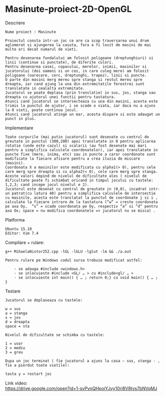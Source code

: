 # Masinute-proiect-2D-OpenGL

Descriere

	Nume proiect : Masinute
	
	Proiectul consta intr-un joc ce are ca scop traversarea unui drum aglomerat si ajungerea la casuta, fara a fi lovit de masini de mai multe ori decat numarul de vieti.

	Pentru desenarea fundalului am folosit poligoane (dreptunghiuri) si linii (continue si punctate), de diferite culori.
	Pentru desenarea casei, copacului, merelor, inimii, masinilor si jucatorului (doi oameni si un cos, in care culeg mere) am folosit poligoane (oarecare, cerc, dreptunghi, trapez), linii si puncte.
	O parte din masini merg mereu spre stanga si restul mereu spre dreapta, iar cand ajung la una din extremitatile ferestrei sunt translatate in cealalta extremitate.
	Jucatorul se poate deplasa (prin translatie) in sus, jos, stanga sau dreapta cu ajutorul unei functii pentru tastatura.
	Atunci cand jucatorul se intersecteaza cu una din masini, acesta este trimis la punctul de ajutor, i se scade o viata, iar daca nu a ajuns la 0 vieti, poate continua jocul.
	Atunci cand jucatorul atinge un mar, acesta dispare si este adaugat un punct in plus.

Implementare

	Toate corpurile (mai putin jucatorul) sunt desenate cu centrul de greutate in punctul (300,200) apoi translatate in 0 pentru aplicarea rotatie (unde este cazul) si scalarii (au fost desenate mai mari pentru a simplifica calculele coordonatelor), iar apoi translatate in puncte fixe (mere, inima, etc) sau in puncte a caror coordonate sunt modificate la fiecare afisare pentru a crea iluzia de miscare (masini).
	Coordonata X a masinilor este modificata cu alpha1(> 0), pentru cele care merg spre dreapta si cu alpha2(< 0), cele care merg spre stanga. Aceste valori depind de nivelul de dificultate ales ( nivelul de dificultate poate fi schimbat oricand in timpul jocului cu tastele: 1,2,3; cand incepe jocul nivelul e 2).
	Jucatorul este desenat cu centrul de greutate in (0,0), incadrat intr-un patrat(cu latura 40) pentru a simplifica calculele de intersectie cu masinile, acesta este translatat la punctul de coordonate j si i , calculate la fiecare intrare de la tastatura (“w” = creste coordonata pe axa Oy,  “s” = scade coordonata pe Oy, respectiv “a” si “d” pentru axa Ox; space = nu modifica coordonatele => jucatorul nu se misca) .

Platforma

  	Ubuntu 15.10
	Editor: Vim 7.4

Compilare + rulare:

	g++ MihaelaNistor252.cpp -lGL -lGLU -lglut -lm && ./a.out

	Pentru rulare pe Windows codul sursa trebuie modificat astfel:

		- se adauga #include <windows.h>
		- se inlocuieste #include <GL/ … > cu #include<gl/ … >
		- se inlocuieste int main() { … ; return 0;} cu void main() { … ; }


Testare

	Jucatorul se deplaseaza cu tastele:

	w = sus
	a = stanga
	s = jos
	d = dreapta
	space = sta

	Nivelul de dificultate se schimba cu tastele:

	1 = usor
	2 = mediu
	3 = greu

	Dupa un joc terminat ( fie jucatorul a ajuns la casa – sus, stanga - , fie a pierdut toate vietile):

	tasta y = restart joc	

Link video:  
	https://drive.google.com/open?id=1-svPvnQHpoiYJvy10ri8V8tvs7bNVqMJ
